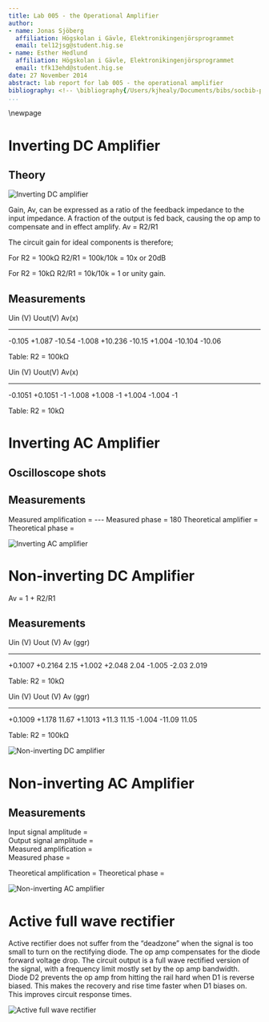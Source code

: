```yaml
---
title: Lab 005 - the Operational Amplifier
author:
- name: Jonas Sjöberg
  affiliation: Högskolan i Gävle, Elektronikingenjörsprogrammet
  email: tel12jsg@student.hig.se
- name: Esther Hedlund
  affiliation: Högskolan i Gävle, Elektronikingenjörsprogrammet
  email: tfk13ehd@student.hig.se
date: 27 November 2014
abstract: lab report for lab 005 - the operational amplifier
bibliography: <!-- \bibliography{/Users/kjhealy/Documents/bibs/socbib-pandoc.bib} This is a hack for Emacs users so that RefTeX knows where your bibfile is, and you can use RefTeX citation completion in your .md files. -->
...
```


\newpage

Inverting DC Amplifier
======================

Theory
------

![Inverting DC amplifier](img/invDCamp.png)

Gain, Av, can be expressed as a ratio of the feedback impedance to the input
impedance. A fraction of the output is fed back, causing the op amp to
compensate and in effect amplify. Av = R2/R1

The circuit gain for ideal components is therefore;

For R2 = 100kΩ
R2/R1 = 100k/10k = 10x or 20dB

For R2 = 10kΩ
R2/R1 = 10k/10k = 1 or unity gain.


Measurements
------------

Uin (V)     Uout(V)     Av(x)
-------     -------     -----
-0.105      +1.087      -10.54
-1.008      +10.236     -10.15
+1.004      -10.104     -10.06

Table: R2 = 100kΩ


Uin (V)     Uout(V)     Av(x)
-------     -------     -----
-0.1051     +0.1051     -1
-1.008      +1.008      -1
+1.004      -1.004      -1

Table: R2 = 10kΩ


Inverting AC Amplifier
======================

Oscilloscope shots
------------------


Measurements
------------
Measured amplification  =   ---
Measured phase          =   180
Theoretical amplifier   =   
Theoretical phase       =   

![Inverting AC amplifier](img/invACamp.png)


Non-inverting DC Amplifier
==========================

Av = 1 + R2/R1

Measurements
------------


Uin (V)     Uout (V)     Av (ggr)
-------     --------     --------
+0.1007     +0.2164     2.15
+1.002      +2.048      2.04
-1.005      -2.03       2.019

Table: R2 = 10kΩ


Uin (V)     Uout (V)    Av (ggr)
-------     --------    --------
+0.1009     +1.178      11.67
+1.1013     +11.3       11.15
-1.004      -11.09      11.05

Table: R2 = 100kΩ


![Non-inverting DC amplifier](img/noninvDCamp.png)


Non-inverting AC Amplifier
==========================

Measurements
------------
Input signal amplitude      =       
Output signal amplitude     =       
Measured amplification      =       
Measured phase              =

Theoretical amplification   =
Theoretical phase           =

![Non-inverting AC amplifier](img/noninvACamp.png)


Active full wave rectifier
==========================
Active rectifier does not suffer from the “deadzone” when the signal is too
small to turn on the rectifying diode. The op amp compensates for the diode
forward voltage drop. The circuit output is a full wave rectified version of
the signal, with a frequency limit mostly set by the op amp bandwidth. Diode D2
prevents the op amp from hitting the rail hard when D1 is reverse biased.  This
makes the recovery and rise time faster when D1 biases on.  This improves
circuit response times.

![Active full wave rectifier](img/fwr.png)
